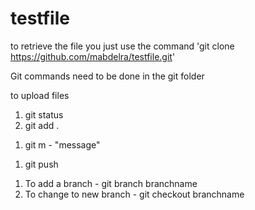 # testfile

to retrieve the file you just use the command 'git clone https://github.com/mabdelra/testfile.git'

Git commands need to be done in the git folder

to upload files 

<!-- Add Files -->
1. git status 
2. git add .

<!-- Add commit message -->
1. git m - "message"

<!-- Push to repositary -->
1. git push 


<!-- ///////////////////// BRANCHES ////////////////////// -->

<!-- Dont work on master -->

1. To add a branch - git branch branchname
2. To change to new branch - git checkout branchname


